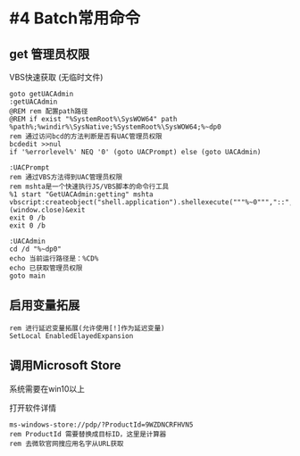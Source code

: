 # #4 Batch常用命令
## get 管理员权限
VBS快速获取 (无临时文件)
```batch
goto getUACAdmin
:getUACAdmin
@REM rem 配置path路径
@REM if exist "%SystemRoot%\SysWOW64" path %path%;%windir%\SysNative;%SystemRoot%\SysWOW64;%~dp0
rem 通过访问bcd的方法判断是否有UAC管理员权限
bcdedit >>nul
if '%errorlevel%' NEQ '0' (goto UACPrompt) else (goto UACAdmin)

:UACPrompt
rem 通过VBS方法得到UAC管理员权限
rem mshta是一个快速执行JS/VBS脚本的命令行工具
%1 start "GetUACAdmin:getting" mshta vbscript:createobject("shell.application").shellexecute("""%~0""","::",,"runas",1)(window.close)&exit
exit 0 /b
exit 0 /b

:UACAdmin
cd /d "%~dp0"
echo 当前运行路径是：%CD%
echo 已获取管理员权限
goto main
```
## 启用变量拓展
```batch
rem 进行延迟变量拓展(允许使用[!]作为延迟变量)
SetLocal EnabledElayedExpansion
```
## 调用Microsoft Store
系统需要在win10以上

打开软件详情
```batch
ms-windows-store://pdp/?ProductId=9WZDNCRFHVN5
rem ProductId 需要替换成目标ID，这里是计算器
rem 去微软官网搜应用名字从URL获取
```